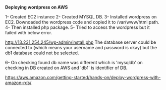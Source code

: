 **Deploying wordpress on AWS**

1- Created EC2 instance
2- Created MYSQL DB.
3- Installed wordpress on EC2. Downoaded the wordpress code and copied it to /var/www/html path.
4- Then installed php package.
5- Tried to access the wordpress but it failed with below error.

http://13.231.254.245/wp-admin/install.php
The database server could be connected to (which means your username and password is okay) but the db1 database could not be selected.

6- On checking found db name was different which is 'mysqldb' on checking in DB created on AWS and 'db1' is identifier of DB.


https://aws.amazon.com/getting-started/hands-on/deploy-wordpress-with-amazon-rds/
